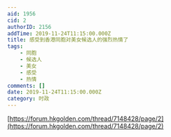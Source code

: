 ```yaml
---
aid: 1956
cid: 2
authorID: 2156
addTime: 2019-11-24T11:15:00.000Z
title: 感受到香港同胞对美女候选人的强烈热情了
tags:
    - 同胞
    - 候选人
    - 美女
    - 感受
    - 热情
comments: []
date: 2019-11-24T11:15:00.000Z
category: 时政
---
```


[https://forum.hkgolden.com/thread/7148428/page/2](https://forum.hkgolden.com/thread/7148428/page/2)
